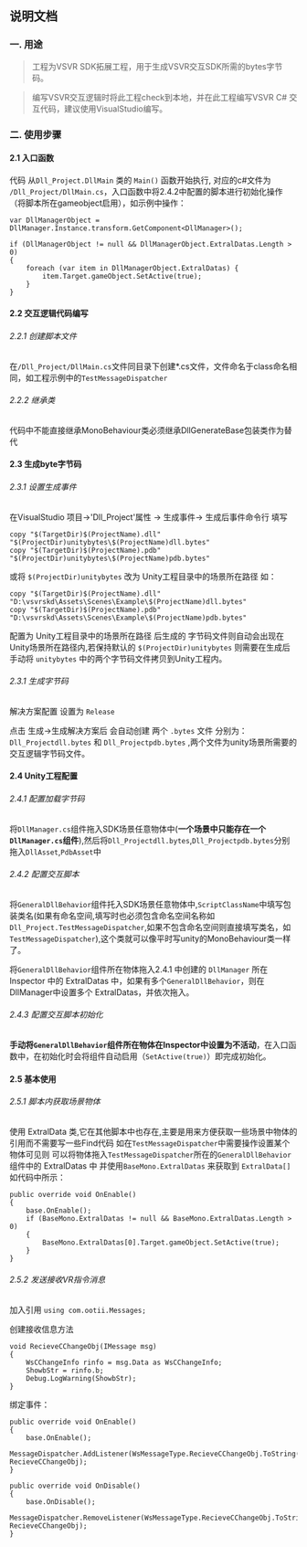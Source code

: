 ## 说明文档 ##

### 一. 用途
>工程为VSVR SDK拓展工程，用于生成VSVR交互SDK所需的bytes字节码。

>编写VSVR交互逻辑时将此工程check到本地，并在此工程编写VSVR C# 交互代码，建议使用VisualStudio编写。

### 二. 使用步骤
#### 2.1 入口函数
代码 从```Dll_Project.DllMain``` 类的 ```Main()``` 函数开始执行, 对应的c#文件为 ```/Dll_Project/DllMain.cs```，入口函数中将2.4.2中配置的脚本进行初始化操作（将脚本所在gameobject启用），如示例中操作：
```
var DllManagerObject = DllManager.Instance.transform.GetComponent<DllManager>();

if (DllManagerObject != null && DllManagerObject.ExtralDatas.Length > 0)
{
    foreach (var item in DllManagerObject.ExtralDatas) {
        item.Target.gameObject.SetActive(true);
    }
}
```
#### 2.2 交互逻辑代码编写
###### 2.2.1 创建脚本文件
在```/Dll_Project/DllMain.cs```文件同目录下创建*.cs文件，文件命名于class命名相同，如工程示例中的```TestMessageDispatcher```

###### 2.2.2 继承类
代码中不能直接继承MonoBehaviour类必须继承DllGenerateBase包装类作为替代

#### 2.3 生成byte字节码
###### 2.3.1 设置生成事件
在VisualStudio  项目->'Dll_Project'属性 -> 生成事件-> 生成后事件命令行 填写 
```
copy "$(TargetDir)$(ProjectName).dll" "$(ProjectDir)unitybytes\$(ProjectName)dll.bytes"
copy "$(TargetDir)$(ProjectName).pdb" "$(ProjectDir)unitybytes\$(ProjectName)pdb.bytes"
```

或将 ```$(ProjectDir)unitybytes``` 改为 Unity工程目录中的场景所在路径 如：
```
copy "$(TargetDir)$(ProjectName).dll" "D:\vsvrskd\Assets\Scenes\Example\$(ProjectName)dll.bytes"
copy "$(TargetDir)$(ProjectName).pdb" "D:\vsvrskd\Assets\Scenes\Example\$(ProjectName)pdb.bytes"
```
配置为 Unity工程目录中的场景所在路径 后生成的 字节码文件则自动会出现在 Unity场景所在路径内,若保持默认的  ```$(ProjectDir)unitybytes``` 则需要在生成后手动将 ```unitybytes``` 中的两个字节码文件拷贝到Unity工程内。

###### 2.3.1 生成字节码
解决方案配置 设置为 ```Release``` 

点击 生成->生成解决方案后 会自动创建 两个 ```.bytes``` 文件 分别为：
```Dll_Projectdll.bytes```  和 ```Dll_Projectpdb.bytes``` ,两个文件为unity场景所需要的交互逻辑字节码文件。


#### 2.4 Unity工程配置
###### 2.4.1 配置加载字节码
将```DllManager.cs```组件拖入SDK场景任意物体中(**一个场景中只能存在一个```DllManager.cs```组件**),然后将```Dll_Projectdll.bytes```,```Dll_Projectpdb.bytes```分别拖入```DllAsset```,```PdbAsset```中
###### 2.4.2 配置交互脚本
将```GeneralDllBehavior```组件托入SDK场景任意物体中,```ScriptClassName```中填写包装类名(如果有命名空间,填写时也必须包含命名空间名称如```Dll_Project.TestMessageDispatcher```,如果不包含命名空间则直接填写类名，如```TestMessageDispatcher```),这个类就可以像平时写unity的MonoBehaviour类一样了。

将```GeneralDllBehavior```组件所在物体拖入2.4.1 中创建的 ```DllManager``` 所在 Inspector 中的 ExtralDatas 中，如果有多个```GeneralDllBehavior```，则在DllManager中设置多个 ExtralDatas，并依次拖入。
###### 2.4.3 配置交互脚本初始化
**手动将```GeneralDllBehavior```组件所在物体在Inspector中设置为不活动**，在入口函数中，在初始化时会将组件自动启用（```SetActive(true)```）即完成初始化。

#### 2.5 基本使用
###### 2.5.1 脚本内获取场景物体
使用 ExtralData 类,它在其他脚本中也存在,主要是用来方便获取一些场景中物体的引用而不需要写一些Find代码
如在```TestMessageDispatcher```中需要操作设置某个物体可见则 可以将物体拖入```TestMessageDispatcher```所在的```GeneralDllBehavior```组件中的 ExtralDatas 中 并使用```BaseMono.ExtralDatas``` 来获取到 ```ExtralData[]``` 如代码中所示：
```
public override void OnEnable()
{
    base.OnEnable();
    if (BaseMono.ExtralDatas != null && BaseMono.ExtralDatas.Length > 0)
    {
        BaseMono.ExtralDatas[0].Target.gameObject.SetActive(true);
    }
}
```
###### 2.5.2 发送接收VR指令消息
加入引用 ```using com.ootii.Messages;```

创建接收信息方法
```
void RecieveCChangeObj(IMessage msg)
{
    WsCChangeInfo rinfo = msg.Data as WsCChangeInfo;
    ShowbStr = rinfo.b;
    Debug.LogWarning(ShowbStr);
}
```

绑定事件：
```
public override void OnEnable()
{
    base.OnEnable();
    MessageDispatcher.AddListener(WsMessageType.RecieveCChangeObj.ToString(), RecieveCChangeObj);
}

public override void OnDisable()
{
    base.OnDisable();
    MessageDispatcher.RemoveListener(WsMessageType.RecieveCChangeObj.ToString(), RecieveCChangeObj);
}
```